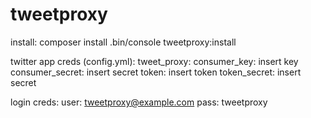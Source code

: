 tweetproxy
=========

install:
composer install
.bin/console tweetproxy:install

twitter app creds (config.yml):
tweet_proxy:
    consumer_key: insert key
    consumer_secret: insert secret
    token: insert token
    token_secret: insert secret

login creds:
user: tweetproxy@example.com
pass: tweetproxy